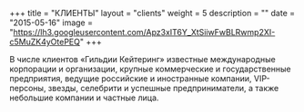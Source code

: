 +++
title = "КЛИЕНТЫ"
layout = "clients"
weight = 5
description = ""
date = "2015-05-16"
image = "https://lh3.googleusercontent.com/Apz3xIT6Y_XtSiiwFwBLRwmp2XI-c5MuZK4yOtePEQ"
+++

В числе клиентов «Гильдии Кейтеринг» известные международные корпорации и организации, крупные коммерческие и государственные предприятия, ведущие российские и иностранные компании, VIP-персоны, звезды, селебрити и успешные предприниматели, а также небольшие компании и частные лица.
